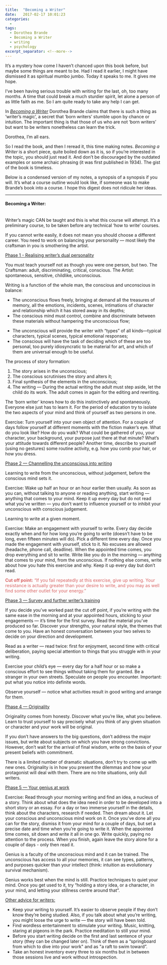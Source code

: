 ```yaml
---
title:  "Becoming a Writer"
date:   2017-02-17 10:01:23
categories:
  -
tags:
  - Dorothea Brande
  - Becoming a Writer
  - writing
  - psychology
excerpt_separator: <!--more-->
---
```

It’s a mystery how come I haven’t chanced upon this book before, but maybe some things are meant to be. Had I read it earlier, I might have dismissed it as spiritual mumbo jumbo. Today it speaks to me. It gives me hope.<!--more-->

I’ve been having serious trouble with writing for the last, oh, too many months. A time that could break a much sturdier spirit, let alone a person of as little faith as me. So I am quite ready to take any help I can get.

In *[Becoming a Writer](http://amzn.to/2kwH7rP)* Dorothea Brande claims that there is such a thing as ‘writer’s magic’, a secret that ‘born writers’ stumble upon by chance or intuition. The important thing is that those of us who are not ‘born writers’ but want to be writers nonetheless can learn the trick.

Dorothea, I’m all ears.

So I read the book, and then I reread it, this time making notes. *Becoming a Writer* is a short piece, quite boiled down as it is, so if you’re interested in the topic, you should just read it. And don’t be discouraged by the outdated examples or some archaic phrasing (it was first published in 1934). The gist of the book is timeless.

Below is a condensed version of my notes, a synopsis of a synopsis if you will. It’s what a course outline would look like, if someone was to make Brande’s book into a course. I hope this digest does not ridicule her ideas.

<hr class="post-list__divider">

#### **Becoming a Writer:** ####

<br>
Writer’s magic CAN be taught and this is what this course will attempt. It’s a preliminary course, to be taken before any technical ‘how to write’ courses.

If you cannot write easily, it does not mean you should choose a different career. You need to work on balancing your personality — most likely the craftsman in you is smothering the artist.

<span style="text-decoration: underline;"> Phase 1 - Realising writer’s dual personality </span>

You must teach yourself not as though you were one person, but two. The Craftsman: adult, discriminating, critical, conscious. The Artist: spontaneous, sensitive, childlike, unconscious.

Writing is a function of the whole man, the conscious and unconscious in balance:

+	The unconscious flows freely, bringing at demand all the treasures of memory, all the emotions, incidents, scenes, intimations of character and relationship which it has stored away in its depths;
+	The conscious mind must control, combine and discriminate between these materials without hampering the unconscious flow;
* The unconscious will provide the writer with “types” of all kinds—typical characters, typical scenes, typical emotional responses;
*	The conscious will have the task of deciding which of these are too personal, too purely idiosyncratic to be material for art, and which of them are universal enough to be useful.

The process of story formation:

1.	The story arises in the unconscious;
2.	The conscious scrutinises the story and alters it;
3.	Final synthesis of the elements in the unconscious;
4.	The writing — During the actual writing the adult must step aside, let the child do its work. The adult comes in again for the editing and rewriting.

The ‘born writer’ knows how to do this instinctively and spontaneously. Everyone else just has to learn it. For the period of education try to isolate the two aspects of your mind and think of yourself as two persons in one.

Exercise: Turn yourself into your own object of attention. For a couple of days follow yourself at different moments with the fiction maker’s eye. What do you look like? How do you walk? What could be gathered of you, your character, your background, your purpose just there at that minute? What’s your attitude towards different people? Another time, describe to yourself (using no gestures) some routine activity, e.g. how you comb your hair, or how you dress.

<span style="text-decoration: underline;"> Phase 2 — Channelling the unconscious into writing </span>

Learning to write from the unconscious, without judgement, before the conscious mind sets it.

Exercise: Wake up half an hour or an hour earlier then usually. As soon as you can, without talking to anyone or reading anything, start writing — anything that comes to your mind. Keep it up every day but do not read what you’ve written — you don’t want to influence yourself or to inhibit your unconscious with conscious judgement.

Learning to write at a given moment.

Exercise: Make an engagement with yourself to write. Every day decide exactly when and for how long you’re going to write (doesn’t have to be long, even fifteen minutes will do). Pick a different time every day. Once you made the engagement with yourself, stick to it. No excuses are allowed (headache, phone call, deadline). When the appointed time comes, you drop everything and sit to write. Write like you do in the morning — anything that comes to your mind, from the unconscious. If nothing else comes, write about how you hate this exercise and why. Keep it up every day but don’t read.

<span style="color: rgba(203,36,36, 0.7);"> **Cut off point:** “If you fail repeatedly at this exercise, give up writing. Your resistance is actually greater than your desire to write, and you may as well find some other outlet for your energy.” </span>

<span style="text-decoration: underline;"> Phase 3 — Survey and further writer’s training </span>

If you decide you’ve worked past the cut off point, if you’re writing with the same ease in the morning and at your appointed hours, sticking to your engagements — it’s time for the first survey.
Read the material you’ve produced so far. Discover your strengths, your natural style, the themes that come to you. Have an honest conversation between your two selves to decide on your direction and development.

Read as a writer — read twice: first for enjoyment, second time with critical deliberation, paying special attention to things that you struggle with in your writing.

Exercise your child’s eye — every day for a half hour or so make a conscious effort to see things without taking them for granted. Be a stranger in your own streets. Speculate on people you encounter. Important: put what you notice into definite words.

Observe yourself — notice what activities result in good writing and arrange for them.

<span style="text-decoration: underline;"> Phase 4 — Originality </span>

Originality comes from honesty. Discover what you’re like, what you believe. Learn to trust yourself to say precisely what you think of any given situation or character and your work will be original.

If you don’t have answers to the big questions, don’t address the major issues, but write about subjects on which you have strong convictions. However, don’t wait for the arrival of final wisdom, write on the basis of your present beliefs with commitment.

There is a limited number of dramatic situations, don’t try to come up with new ones. Originality is in how you present the dilemmas and how your protagonist will deal with them. There are no trite situations, only dull writers.

<span style="text-decoration: underline;"> Phase 5 <span> — Your genius at work

Exercise: Read through your morning writing and find an idea, a nucleus of a story. Think about what does the idea need in order to be developed into a short story or an essay. For a day or two immerse yourself in the details, think about the characters, research if needed. Then dream about it. Let your conscious and unconscious mind work on it. Once you’ve done all you can for the story, dismiss it from your mind for a couple of days, but set a precise date and time when you’re going to write it. When the appointed time comes, sit down and write it all in one go. Write quickly, paying no attention to the process. When you finish, again leave the story alone for a couple of days - only then read it.

Genius is a faculty of the unconscious mind and it can be trained. The unconscious has access to all your memories, it can see types, patterns, and purposes quicker than your intellect (think: intuition as evolutionary survival mechanism).

Genius works best when the mind is still. Practice techniques to quiet your mind. Once you get used to it, try “holding a story idea, or a character, in your mind, and letting your stillness centre around that”.


<span style="text-decoration: underline;"> Other advice for writers: </span>

+ Keep your writing to yourself. It’s easier to observe people if they don’t know they’re being studied. Also, if you talk about what you’re writing, you might loose the urge to write — the story will have been told.
+ Find wordless entertainment to stimulate your writing. Music, knitting, staring at pigeons in the park. Practice meditation to still your mind.
+ Before you start writing decide on the first and last sentence of your story (they can be changed later on). Think of them as a “springboard from which to dive into your work" and as "a raft to swim toward”.
+ Take an honest inventory every three to six months but in between those sessions live and work without introspection.
